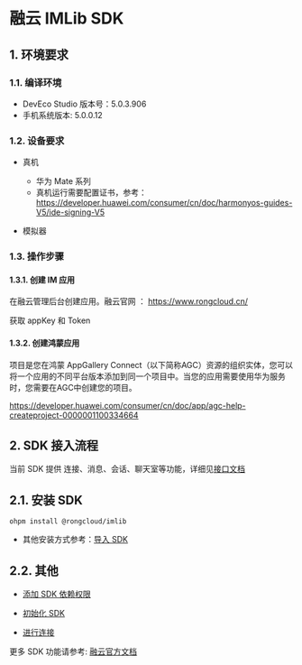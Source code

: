 # 融云 IMLib SDK

## 1. 环境要求

### 1.1. 编译环境

* DevEco Studio 版本号：5.0.3.906
* 手机系统版本: 5.0.0.12

### 1.2. 设备要求

* 真机
  * 华为 Mate 系列
  * 真机运⾏需要配置证书，参考： https://developer.huawei.com/consumer/cn/doc/harmonyos-guides-V5/ide-signing-V5

* 模拟器
### 1.3. 操作步骤


#### 1.3.1. 创建 IM 应⽤

在融云管理后台创建应⽤。融云官⽹ ： https://www.rongcloud.cn/

获取 appKey 和 Token

#### 1.3.2. 创建鸿蒙应用

项目是您在鸿蒙 AppGallery Connect（以下简称AGC）资源的组织实体，您可以将一个应用的不同平台版本添加到同一个项目中。当您的应用需要使用华为服务时，您需要在AGC中创建您的项目。

https://developer.huawei.com/consumer/cn/doc/app/agc-help-createproject-0000001100334664

## 2. SDK 接⼊流程

当前 SDK 提供 连接、消息、会话、聊天室等功能，详细⻅[接⼝⽂档](https://docs.rongcloud.cn/harmonyOS-imlib)

## 2.1. 安装 SDK 

```shell
ohpm install @rongcloud/imlib
```


* 其他安装方式参考：[导入 SDK](https://docs.rongcloud.cn/harmonyOS-imlib/import)

## 2.2. 其他

* [添加 SDK 依赖权限](https://docs.rongcloud.cn/harmonyOS-imlib/import)

* [初始化 SDK](https://docs.rongcloud.cn/harmonyOS-imlib/init)

* [进行连接](https://docs.rongcloud.cn/harmonyOS-imlib/connection/connect)

更多 SDK 功能请参考: [融云官方文档](https://docs.rongcloud.cn/harmonyOS-imlib)

